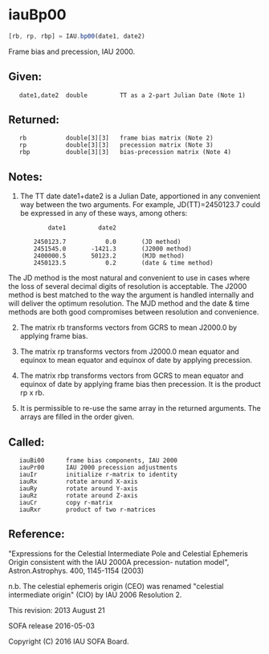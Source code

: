 # iauBp00

```js
[rb, rp, rbp] = IAU.bp00(date1, date2)
```

Frame bias and precession, IAU 2000.

## Given:
```
   date1,date2  double         TT as a 2-part Julian Date (Note 1)
```

## Returned:
```
   rb           double[3][3]   frame bias matrix (Note 2)
   rp           double[3][3]   precession matrix (Note 3)
   rbp          double[3][3]   bias-precession matrix (Note 4)
```

## Notes:

1) The TT date date1+date2 is a Julian Date, apportioned in any
   convenient way between the two arguments.  For example,
   JD(TT)=2450123.7 could be expressed in any of these ways,
   among others:

```
           date1         date2

       2450123.7           0.0       (JD method)
       2451545.0       -1421.3       (J2000 method)
       2400000.5       50123.2       (MJD method)
       2450123.5           0.2       (date & time method)
```

   The JD method is the most natural and convenient to use in
   cases where the loss of several decimal digits of resolution
   is acceptable.  The J2000 method is best matched to the way
   the argument is handled internally and will deliver the
   optimum resolution.  The MJD method and the date & time methods
   are both good compromises between resolution and convenience.

2) The matrix rb transforms vectors from GCRS to mean J2000.0 by
   applying frame bias.

3) The matrix rp transforms vectors from J2000.0 mean equator and
   equinox to mean equator and equinox of date by applying
   precession.

4) The matrix rbp transforms vectors from GCRS to mean equator and
   equinox of date by applying frame bias then precession.  It is
   the product rp x rb.

5) It is permissible to re-use the same array in the returned
   arguments.  The arrays are filled in the order given.

## Called:
```
   iauBi00      frame bias components, IAU 2000
   iauPr00      IAU 2000 precession adjustments
   iauIr        initialize r-matrix to identity
   iauRx        rotate around X-axis
   iauRy        rotate around Y-axis
   iauRz        rotate around Z-axis
   iauCr        copy r-matrix
   iauRxr       product of two r-matrices
```

## Reference:
   "Expressions for the Celestial Intermediate Pole and Celestial
   Ephemeris Origin consistent with the IAU 2000A precession-
   nutation model", Astron.Astrophys. 400, 1145-1154 (2003)

   n.b. The celestial ephemeris origin (CEO) was renamed "celestial
        intermediate origin" (CIO) by IAU 2006 Resolution 2.

This revision:  2013 August 21

SOFA release 2016-05-03

Copyright (C) 2016 IAU SOFA Board.